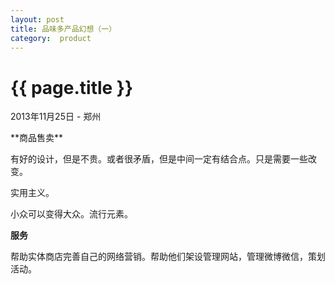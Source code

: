 ```yaml
---
layout: post
title: 品味多产品幻想（一）
category:  product
---
```

{{ page.title }}
================
<p class="meta">2013年11月25日 - 郑州</p>
**商品售卖**

有好的设计，但是不贵。或者很矛盾，但是中间一定有结合点。只是需要一些改变。

实用主义。

小众可以变得大众。流行元素。

**服务**

帮助实体商店完善自己的网络营销。帮助他们架设管理网站，管理微博微信，策划活动。